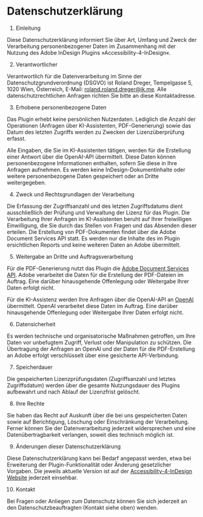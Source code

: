 # Datenschutzerklärung

1. Einleitung

Diese Datenschutzerklärung informiert Sie über Art, Umfang und Zweck der Verarbeitung personenbezogener Daten im Zusammenhang mit der Nutzung des Adobe InDesign Plugins »Accessibility-4-InDesign«.

2. Verantwortlicher

Verantwortlich für die Datenverarbeitung im Sinne der Datenschutzgrundverordnung (DSGVO) ist Roland Dreger, Tempelgasse 5, 1020 Wien, Österreich, E-Mail: roland.roland.dreger@ik.me. Alle datenschutzrechtlichen Anfragen richten Sie bitte an diese Kontaktadresse. 

3. Erhobene personenbezogene Daten  

Das Plugin erhebt keine persönlichen Nutzerdaten. Lediglich die Anzahl der Operationen (Anfragen über KI-Assistenten, PDF-Generierung) sowie das Datum des letzten Zugriffs werden zu Zwecken der Lizenzüberprüfung erfasst.

Alle Eingaben, die Sie im KI-Assistenten tätigen, werden für die Erstellung einer Antwort über die OpenAI-API übermittelt. Diese Daten können personenbezogene Informationen enthalten, sofern Sie diese in Ihre Anfragen aufnehmen. Es werden keine InDesign-Dokumentinhalte oder weitere personenbezogene Daten gespeichert oder an Dritte weitergegeben.

4. Zweck und Rechtsgrundlagen der Verarbeitung
 
Die Erfassung der Zugriffsanzahl und des letzten Zugriffsdatums dient ausschließlich der Prüfung und Verwaltung der Lizenz für das Plugin. Die Verarbeitung Ihrer Anfragen im KI-Assistenten beruht auf Ihrer freiwilligen Einwilligung, die Sie durch das Stellen von Fragen und das Absenden dieser erteilen. Die Erstellung von PDF-Dokumenten findet über die Adobe Document Services API statt. Es werden nur die Inhalte des im Plugin ersichtlichen Reports und keine weiteren Daten an Adobe übermittelt.

5. Weitergabe an Dritte und Auftragsverarbeitung  

Für die PDF-Generierung nutzt das Plugin die [Adobe Document Services API](https://developer.adobe.com/document-services/). Adobe verarbeitet die Daten für die Erstellung der PDF-Dateien im Auftrag. Eine darüber hinausgehende Offenlegung oder Weitergabe Ihrer Daten erfolgt nicht. 

Für die KI-Assistenz werden Ihre Anfragen über die OpenAI-API an [OpenAI](https://openai.com/) übermittelt. OpenAI verarbeitet diese Daten im Auftrag. Eine darüber hinausgehende Offenlegung oder Weitergabe Ihrer Daten erfolgt nicht.

6. Datensicherheit

Es werden technische und organisatorische Maßnahmen getroffen, um Ihre Daten vor unbefugtem Zugriff, Verlust oder Manipulation zu schützen. Die Übertragung der Anfragen an OpenAI und der Daten für die PDF-Erstellung an Adobe erfolgt verschlüsselt über eine gesicherte API-Verbindung.

7. Speicherdauer

Die gespeicherten Lizenzprüfungsdaten (Zugriffsanzahl und letztes Zugriffsdatum) werden über die gesamte Nutzungsdauer des Plugins aufbewahrt und nach Ablauf der Lizenzfrist gelöscht.

8. Ihre Rechte

Sie haben das Recht auf Auskunft über die bei uns gespeicherten Daten sowie auf Berichtigung, Löschung oder Einschränkung der Verarbeitung. Ferner können Sie der Datenverarbeitung jederzeit widersprechen und eine Datenübertragbarkeit verlangen, soweit dies technisch möglich ist.

9. Änderungen dieser Datenschutzerklärung

Diese Datenschutzerklärung kann bei Bedarf angepasst werden, etwa bei Erweiterung der Plugin-Funktionalität oder Änderung gesetzlicher Vorgaben. Die jeweils aktuelle Version ist auf der [Accessibility-4-InDesign Website](https://github.com/RolandDreger/accessibility-4-indesign) jederzeit einsehbar.

10. Kontakt

Bei Fragen oder Anliegen zum Datenschutz können Sie sich jederzeit an den Datenschutzbeauftragten (Kontakt siehe oben) wenden.